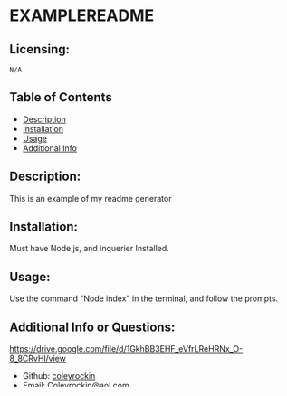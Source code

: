# EXAMPLEREADME
  ## Licensing:
    N/A
  ## Table of Contents 
  - [Description](#description)
  - [Installation](#installation)
  - [Usage](#usage)
  - [Additional Info](#additional-info-or-questions)
  ## Description:
  This is an example of my readme generator
  ## Installation:
  Must have Node.js, and inquerier Installed.
  ## Usage:
  Use the command "Node index" in the terminal, and follow the prompts.

  ## Additional Info or Questions:
  https://drive.google.com/file/d/1GkhBB3EHF_eVfrLReHRNx_O-8_8CRvHl/view
  - Github: [coleyrockin](https://github.com/coleyrockin)
  - Email: Coleyrockin@aol.com 